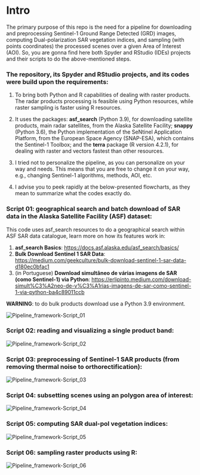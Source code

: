 # Intro

The primary purpose of this repo is the need for a pipeline for downloading and preprocessing Sentinel-1 Ground Range Detected (GRD) images, computing Dual-polarization SAR vegetation indices, and sampling (with points coordinates) the processed scenes over a given Area of Interest (AOI). So, you are gonna find here both Spyder and RStudio (IDEs) projects and their scripts to do the above-mentioned steps.

### The repository, its Spyder and RStudio projects, and its codes were build upon the requirements:
1) To bring both Python and R capabilities of dealing with raster products. The radar products processing is feasible using Python resources, while raster sampling is faster using R resources.

2) It uses the packages: **asf_search** (Python 3.9), for downloading satellite products, main radar satellites, from the Alaska Satellite Facility; **snappy** (Python 3.6), the Python implementation of the SeNtinel Application Platform, from the European Space Agency (SNAP-ESA), which contains the Sentinel-1 Toolbox; and the **terra** package (R version 4.2.1), for dealing with raster and vectors fastest than other resources.

3) I tried not to personalize the pipeline, as you can personalize on your way and needs. This means that you are free to change it on your way, e.g., changing Sentinel-1 algorithms, methods, AOI, etc.

4) I advise you to peek rapidly at the below-presented flowcharts, as they mean to summarize what the codes exactly do.

### Script 01: geographical search and batch download of SAR data in the Alaska Satellite Facility (ASF) dataset:

This code uses asf_search resources to do a geographical search within ASF SAR data catalogue, learn more on how its features work in:

1) **asf_search Basics**: https://docs.asf.alaska.edu/asf_search/basics/
2) **Bulk Download Sentinel 1 SAR Data**: https://medium.com/geekculture/bulk-download-sentinel-1-sar-data-d180ec0bfac1
3) (in Portuguese) **Download simultâneo de várias imagens de SAR (como Sentinel-1) via Python**: https://erlipinto.medium.com/download-simult%C3%A2neo-de-v%C3%A1rias-imagens-de-sar-como-sentinel-1-via-python-ba4c89011ccb

**WARNING**: to do bulk products download use a Python 3.9 environment. 

![Pipeline_framework-Script_01](https://user-images.githubusercontent.com/52005057/184925308-32fbb954-22cb-41f6-b392-1be074eca7ea.png)

### Script 02: reading and visualizing a single product band:

![Pipeline_framework-Script_02](https://user-images.githubusercontent.com/52005057/184925460-77f836ca-bff0-4014-a025-773a57fc8862.png)

### Script 03: preprocessing of Sentinel-1 SAR products (from removing thermal noise to orthorectification):

![Pipeline_framework-Script_03](https://user-images.githubusercontent.com/52005057/184925506-2235258b-a2b9-4a51-b49d-b6f498e1a3ff.png)

### Script 04: subsetting scenes using an polygon area of interest:

![Pipeline_framework-Script_04](https://user-images.githubusercontent.com/52005057/184925536-4fae038a-588d-4687-94d8-65882407b7f8.png)

### Script 05: computing SAR dual-pol vegetation indices:

![Pipeline_framework-Script_05](https://user-images.githubusercontent.com/52005057/184925769-8e3fc9c6-15b4-42bb-8bb8-65cb669a2b34.png)

### Script 06: sampling raster products using R:

![Pipeline_framework-Script_06](https://user-images.githubusercontent.com/52005057/184925805-9008c05e-25a5-462c-945d-51c30c3fc5ec.png)
